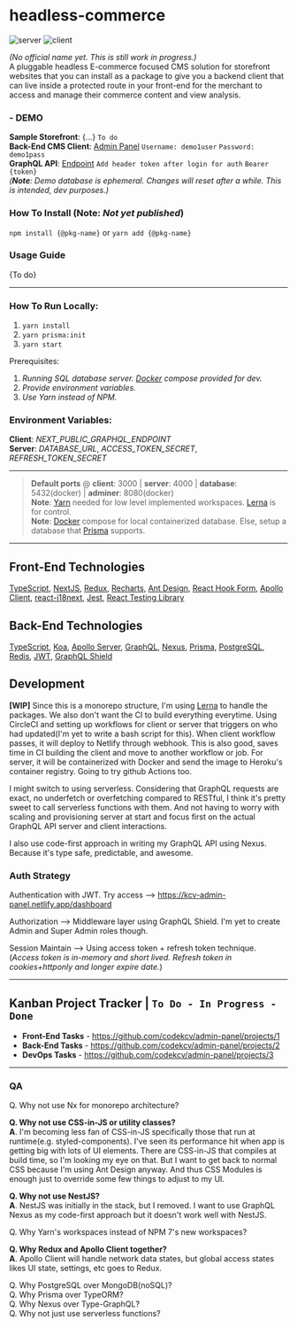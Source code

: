 # headless-commerce
![server](https://github.com/codekcv/headless-commerce/actions/workflows/server.yml/badge.svg) ![client](https://github.com/codekcv/headless-commerce/actions/workflows/client.yml/badge.svg)

_(No official name yet. This is still work in progress.)_  
A pluggable headless E-commerce focused CMS solution for storefront websites that you can install as a package to give you a backend client that can live inside a protected route in your front-end for the merchant to access and manage their commerce content and view analysis.

<!-- [![Netlify Status](https://api.netlify.com/api/v1/badges/1c25043f-9715-4b31-b377-bffcf4fdfa65/deploy-status)](https://app.netlify.com/sites/kcv-admin-panel/deploys)

This is more of a Proof of Concept that developers can look/learn into and can serve for demo purposes as well. A bootstrap material too perhaps. Depending on what happens after I finish this, I might build another one that has real application; turning the client side of this into a package, and giving it extensible and modular components that plugs in the admin panel and connect to your own API.

> #### Update: I have plan on pivoting this into a headless CMS for a specific market. But for now, I will build as is to settle myself and of what stacks to use and weaving the architecture. -->

### - DEMO
**Sample Storefront**: {...} `To do`  
**Back-End CMS Client**: <a href="https://kcv-admin-panel.netlify.app" target="_blank" rel="noopener noreferrer">Admin Panel</a> `Username: demo1user` `Password: demo1pass`  
**GraphQL API**: [Endpoint](https://kcv-server-test.herokuapp.com/graphql) `Add header token after login for auth` `Bearer {token}`  
*(**Note**: Demo database is ephemeral. Changes will reset after a while. This is intended, dev purposes.)*

### How To Install (Note: _Not yet published_)  
`npm install {@pkg-name}` or `yarn add {@pkg-name}`  

### Usage Guide
{To do}



---

### How To Run Locally:
1. `yarn install`
2. `yarn prisma:init`
3. `yarn start`

Prerequisites:  
1. _Running SQL database server. [Docker](https://www.docker.com/) compose provided for dev._
2. _Provide environment variables._
3. _Use Yarn instead of NPM._

### Environment Variables:
**Client**: _NEXT_PUBLIC_GRAPHQL_ENDPOINT_  
**Server**: _DATABASE_URL_, _ACCESS_TOKEN_SECRET_, _REFRESH_TOKEN_SECRET_

---

> **Default ports** @ **client**: 3000 | **server**: 4000  |  **database**: 5432(docker) | **adminer**: 8080(docker)  
> **Note**: [Yarn](https://yarnpkg.com/) needed for low level implemented workspaces. [Lerna](https://github.com/lerna/lerna) is for control.  
> **Note**: [Docker](https://www.docker.com/) compose for local containerized database. Else, setup a database that [Prisma](https://www.prisma.io/) supports.

---

## Front-End Technologies
[TypeScript](https://www.typescriptlang.org/), [NextJS](https://nextjs.org/), [Redux](https://redux-toolkit.js.org/), [Recharts](https://recharts.org/), [Ant Design](https://ant.design/), [React Hook Form](https://react-hook-form.com/), [Apollo Client](https://www.apollographql.com/docs/react/), [react-i18next](https://react.i18next.com/), [Jest](https://jestjs.io/), [React Testing Library](https://testing-library.com/docs/react-testing-library/intro/)

## Back-End Technologies
[TypeScript](https://www.typescriptlang.org/), [Koa](https://koajs.com/), [Apollo Server](https://www.apollographql.com/docs/apollo-server/), [GraphQL](https://graphql.org/), [Nexus](https://nexusjs.org/), [Prisma](https://www.prisma.io/),  [PostgreSQL](https://www.postgresql.org/), [Redis](https://github.com/luin/ioredis), [JWT](https://jwt.io/), [GraphQL Shield](https://graphql-shield.vercel.app/)

## Development
**[WIP]** Since this is a monorepo structure, I'm using [Lerna](https://github.com/lerna/lerna) to handle the packages. We also don't want the CI to build everything everytime. Using CircleCI and setting up workflows for client or server that triggers on who had updated(I'm yet to write a bash script for this). When client workflow passes, it will deploy to Netlify through webhook. This is also good, saves time in CI building the client and move to another workflow or job. For server, it will be containerized with Docker and send the image to Heroku's container registry. Going to try github Actions too.

I might switch to using serverless. Considering that GraphQL requests are exact, no underfetch or overfetching compared to RESTful, I think it's pretty sweet to call serverless functions with them. And not having to worry with scaling and provisioning server at start and focus first on the actual GraphQL API server and client interactions.

I also use code-first approach in writing my GraphQL API using Nexus. Because it's type safe, predictable, and awesome.

### Auth Strategy
Authentication with JWT. Try access --> https://kcv-admin-panel.netlify.app/dashboard

Authorization --> Middleware layer using GraphQL Shield. I'm yet to create Admin and Super Admin roles though.

Session Maintain --> Using access token + refresh token technique.  
(_Access token is in-memory and short lived. Refresh token in cookies+httponly and longer expire date._)

---

## Kanban Project Tracker | `To Do - In Progress - Done`
* **Front-End Tasks** - https://github.com/codekcv/admin-panel/projects/1  
* **Back-End Tasks** - https://github.com/codekcv/admin-panel/projects/2  
* **DevOps Tasks** - https://github.com/codekcv/admin-panel/projects/3

---
### QA
Q. Why not use Nx for monorepo architecture?  

**Q. Why not use CSS-in-JS or utility classes?**  
**A**. I'm becoming less fan of CSS-in-JS specifically those that run at runtime(e.g. styled-components). I've seen its performance hit when app is getting big with lots of UI elements. There are CSS-in-JS that compiles at build time, so I'm looking my eye on that. But I want to get back to normal CSS because I'm using Ant Design anyway. And thus CSS Modules is enough just to override some few things to adjust to my UI.

**Q. Why not use NestJS?**  
**A**. NestJS was initially in the stack, but I removed. I want to use GraphQL Nexus as my code-first approach but it doesn't work well with NestJS.

Q. Why Yarn's workspaces instead of NPM 7's new workspaces?  

**Q. Why Redux and Apollo Client together?**  
**A**. Apollo Client will handle network data states, but global access states likes UI state, settings, etc goes to Redux.

Q. Why PostgreSQL over MongoDB(noSQL)?  
Q. Why Prisma over TypeORM?  
Q. Why Nexus over Type-GraphQL?  
Q. Why not just use serverless functions?
